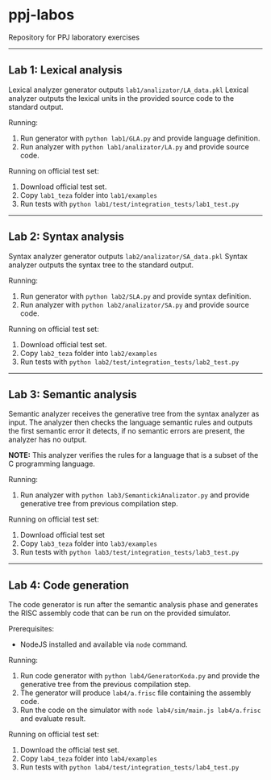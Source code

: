 # ppj-labos
Repository for PPJ laboratory exercises

---
## Lab 1: Lexical analysis

Lexical analyzer generator outputs ```lab1/analizator/LA_data.pkl``` 
Lexical analyzer outputs the lexical units in the provided source code to the standard output.

Running:
1. Run generator with ```python lab1/GLA.py``` and provide language definition.
2. Run analyzer with ```python lab1/analizator/LA.py``` and provide source code.

Running on official test set:
1. Download official test set.
2. Copy ```lab1_teza``` folder into ```lab1/examples```
3. Run tests with ```python lab1/test/integration_tests/lab1_test.py```

---
## Lab 2: Syntax analysis

Syntax analyzer generator outputs ```lab2/analizator/SA_data.pkl```
Syntax analyzer outputs the syntax tree to the standard output.

Running:
1. Run generator with ```python lab2/SLA.py``` and provide syntax definition.
2. Run analyzer with ```python lab2/analizator/SA.py``` and provide source code.

Running on official test set:
1. Download official test set.
2. Copy ```lab2_teza``` folder into ```lab2/examples```
3. Run tests with ```python lab2/test/integration_tests/lab2_test.py```

---
## Lab 3: Semantic analysis

Semantic analyzer receives the generative tree from the syntax analyzer as input. The analyzer then checks the language 
semantic rules and outputs the first semantic error it detects, if no semantic errors are present, the analyzer has no 
output.

**NOTE:** This analyzer verifies the rules for a language that is a subset of the C programming language.

Running:
1. Run analyzer with ```python lab3/SemantickiAnalizator.py``` and provide generative tree from previous compilation 
step.

Running on official test set:
1. Download official test set
2. Copy ```lab3_teza``` folder into ```lab3/examples```
3. Run tests with ```python lab3/test/integration_tests/lab3_test.py```

---
## Lab 4: Code generation

The code generator is run after the semantic analysis phase and generates the RISC assembly code that can be run on the
provided simulator.

Prerequisites:
- NodeJS installed and available via `node` command.

Running:
1. Run code generator with ```python lab4/GeneratorKoda.py``` and provide the generative tree from the previous 
compilation step.
2. The generator will produce ```lab4/a.frisc``` file containing the assembly code.
3. Run the code on the simulator with ```node lab4/sim/main.js lab4/a.frisc``` and evaluate result.

Running on official test set:
1. Download the official test set.
2. Copy ```lab4_teza``` folder into ```lab4/examples```
3. Run tests with ```python lab4/test/integration_tests/lab4_test.py```

